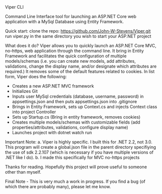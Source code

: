 Viper CLI

Command Line Interface tool for launching an ASP.NET Core web application with a MySql Database using Entity Framework.

Quick start:
    clone the repo: https://github.com/John-W-Stevens/Viper.git
    run viper.py in the same directory you wish to start your ASP.NET project

What does it do?
Viper allows you to quickly launch an ASP.NET Core MVC, no-https, web application through the command line. It bring in Entity Framework and facilitates the quick configuration of multiple models/schemas (i.e. you can create new models, add attributes, validations, change the display name, and/or designate which attributes are required.) It removes some of the default features related to cookies. In list form, Viper does the following:

- Creates a new ASP.NET MVC framework
- Initializes Git
- Inputs user MySql credentials (database, username, password) in appsettings.json and then puts appsettings.json into .gitignore
- Brings in Entity Framework, sets up Context.cs and injects Context class into project Controller
- Sets up Startup.cs (Bring in entity framework, removes cookies)
- Creates multiple models/schemas with customizable fields (add properties/attributes, validations, configure display name)
- Launches project with dotnet watch run

Important Note:
    a. Viper is highly specific. I built this for .NET 2.2, not 3.0. This program will create a global.json file in the parent directory
    specifiying the use of sdk 2.2.107 (which is necessary if you have multiple versions of .NET like I do).
    b. I made this specifically for MVC no-https projects

Thanks for reading. Hopefully this project will prove useful to someone other than myself. 

Final Note - This is very much a work in progress. If you find a bug (of which there are probably many), please let me know.